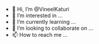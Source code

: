 - 👋 Hi, I’m @VineelKaturi
- 👀 I’m interested in ...
- 🌱 I’m currently learning ...
- 💞️ I’m looking to collaborate on ...
- 📫 How to reach me ...

<!---
VineelKaturi/VineelKaturi is a ✨ special ✨ repository because its `README.md` (this file) appears on your GitHub profile.
You can click the Preview link to take a look at your changes.
--->
